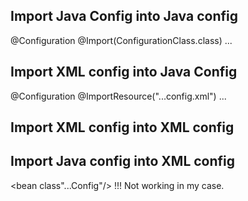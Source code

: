 Import Java Config into Java config
-----------------------------------
@Configuration
@Import(ConfigurationClass.class)
...

Import XML config into Java Config
----------------------------------
@Configuration
@ImportResource("...config.xml")
...

Import XML config into XML config
---------------------------------
<import resource="...config.xml"/>

Import Java config into XML config
----------------------------------
<bean class"...Config"/>
!!! Not working in my case.
